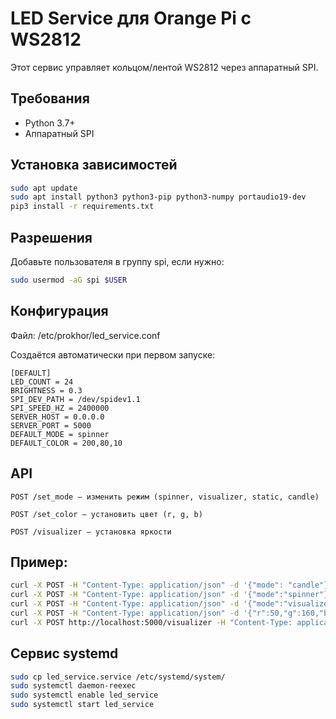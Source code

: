 # LED Service для Orange Pi с WS2812

Этот сервис управляет кольцом/лентой WS2812 через аппаратный SPI.


## Требования
- Python 3.7+
- Аппаратный SPI

## Установка зависимостей

```bash
sudo apt update
sudo apt install python3 python3-pip python3-numpy portaudio19-dev
pip3 install -r requirements.txt
```

## Разрешения

Добавьте пользователя в группу spi, если нужно:
```bash
sudo usermod -aG spi $USER
```
## Конфигурация

Файл: /etc/prokhor/led_service.conf

Создаётся автоматически при первом запуске:

    [DEFAULT]
    LED_COUNT = 24
    BRIGHTNESS = 0.3
    SPI_DEV_PATH = /dev/spidev1.1
    SPI_SPEED_HZ = 2400000
    SERVER_HOST = 0.0.0.0
    SERVER_PORT = 5000
    DEFAULT_MODE = spinner
    DEFAULT_COLOR = 200,80,10

## API

    POST /set_mode — изменить режим (spinner, visualizer, static, candle)

    POST /set_color — установить цвет (r, g, b)

    POST /visualizer — установка яркости

## Пример:
```bash
curl -X POST -H "Content-Type: application/json" -d '{"mode": "candle"}' http://localhost:5000/set_mode
curl -X POST -H "Content-Type: application/json" -d '{"mode":"spinner"}' http://localhost:5000/set_mode
curl -X POST -H "Content-Type: application/json" -d '{"mode":"visualizer"}'http://localhost:5000/set_mode
curl -X POST -H "Content-Type: application/json" -d '{"r":50,"g":160,"b":70}' http://localhost:5000/set_color
curl -X POST http://localhost:5000/visualizer -H "Content-Type: application/json" -d '{"volume":"24"}'

```
## Сервис systemd

```bash
sudo cp led_service.service /etc/systemd/system/
sudo systemctl daemon-reexec
sudo systemctl enable led_service
sudo systemctl start led_service
```
